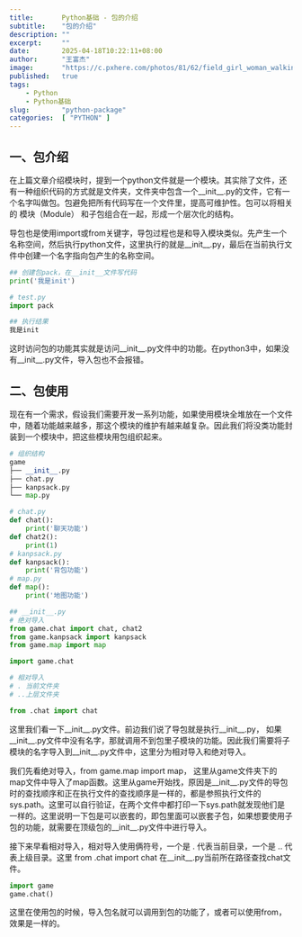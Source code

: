 ```yaml
---
title:       Python基础 - 包的介绍
subtitle:    "包的介绍"
description: ""
excerpt:     ""
date:        2025-04-18T10:22:11+08:00
author:      "王富杰"
image:       "https://c.pxhere.com/photos/81/62/field_girl_woman_walking_grass-21058.jpg!d"
published:   true
tags:
    - Python
    - Python基础
slug:        "python-package"
categories:  [ "PYTHON" ]
---
```


## 一、包介绍
在上篇文章介绍模块时，提到一个python文件就是一个模块。其实除了文件，还有一种组织代码的方式就是文件夹，文件夹中包含一个__init__.py的文件，它有一个名字叫做包。包避免把所有代码写在一个文件里，提高可维护性。包可以将相关的 模块（Module） 和子包组合在一起，形成一个层次化的结构。

导包也是使用import或from关键字，导包过程也是和导入模块类似。先产生一个名称空间，然后执行python文件，这里执行的就是__init__.py，最后在当前执行文件中创建一个名字指向包产生的名称空间。
```python
## 创建包pack，在__init__文件写代码
print('我是init')

# test.py
import pack

## 执行结果
我是init
```
这时访问包的功能其实就是访问__init__.py文件中的功能。在python3中，如果没有__init__.py文件，导入包也不会报错。

## 二、包使用
现在有一个需求，假设我们需要开发一系列功能，如果使用模块全堆放在一个文件中，随着功能越来越多，那这个模块的维护有越来越复杂。因此我们将没类功能封装到一个模块中，把这些模块用包组织起来。
```python
# 组织结构
game
├── __init__.py
├── chat.py
├── kanpsack.py
└── map.py

# chat.py
def chat():
    print('聊天功能')
def chat2():
    print(1)
# kanpsack.py
def kanpsack():
    print('背包功能')
# map.py
def map():
    print('地图功能')

## __init__.py
# 绝对导入
from game.chat import chat, chat2
from game.kanpsack import kanpsack
from game.map import map

import game.chat

# 相对导入
# . 当前文件夹
# ..上层文件夹

from .chat import chat
```
这里我们看一下__init__.py文件。前边我们说了导包就是执行__init__.py， 如果__init__.py文件中没有名字，那就调用不到包里子模块的功能。因此我们需要将子模块的名字导入到__init__.py文件中，这里分为相对导入和绝对导入。

我们先看绝对导入，from game.map import map， 这里从game文件夹下的map文件中导入了map函数。这里从game开始找，原因是__init__.py文件的导包时的查找顺序和正在执行文件的查找顺序是一样的，都是参照执行文件的sys.path。这里可以自行验证，在两个文件中都打印一下sys.path就发现他们是一样的。这里说明一下包是可以嵌套的，即包里面可以嵌套子包，如果想要使用子包的功能，就需要在顶级包的__init__.py文件中进行导入。

接下来早看相对导入，相对导入使用俩符号，一个是 . 代表当前目录，一个是 .. 代表上级目录。这里 from .chat import chat 在__init__.py当前所在路径查找chat文件。
```python
import game
game.chat()
```
这里在使用包的时候，导入包名就可以调用到包的功能了，或者可以使用from，效果是一样的。